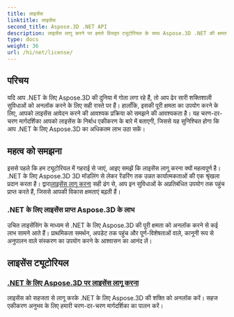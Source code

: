 ```yaml
---
title: लाइसेंस
linktitle: लाइसेंस
second_title: Aspose.3D .NET API
description: लाइसेंस लागू करने पर हमारे विस्तृत ट्यूटोरियल के साथ Aspose.3D .NET की क्षमता को अधिकतम करें। एक निर्बाध एकीकरण प्रक्रिया सुनिश्चित करें और इसकी शक्तिशाली सुविधाओं को अनलॉक करें।
type: docs
weight: 36
url: /hi/net/license/
---
```

## परिचय

यदि आप .NET के लिए Aspose.3D की दुनिया में गोता लगा रहे हैं, तो आप ढेर सारी शक्तिशाली सुविधाओं को अनलॉक करने के लिए सही रास्ते पर हैं। हालाँकि, इसकी पूरी क्षमता का उपयोग करने के लिए, आपको लाइसेंस आवेदन करने की आवश्यक प्रक्रिया को समझने की आवश्यकता है। यह चरण-दर-चरण मार्गदर्शिका आपको लाइसेंस के निर्बाध एकीकरण के बारे में बताएगी, जिससे यह सुनिश्चित होगा कि आप .NET के लिए Aspose.3D का अधिकतम लाभ उठा सकें।

## महत्व को समझना

 इससे पहले कि हम ट्यूटोरियल में गहराई से जाएं, आइए समझें कि लाइसेंस लागू करना क्यों महत्वपूर्ण है। .NET के लिए Aspose.3D 3D मॉडलिंग से लेकर रेंडरिंग तक उन्नत कार्यात्मकताओं की एक श्रृंखला प्रदान करता है। द्वारा[लाइसेंस लागू करना](./apply-license/) सही ढंग से, आप इन सुविधाओं के अप्रतिबंधित उपयोग तक पहुंच प्राप्त करते हैं, जिससे आपकी विकास क्षमताएं बढ़ती हैं।

### .NET के लिए लाइसेंस प्राप्त Aspose.3D के लाभ

उचित लाइसेंसिंग के माध्यम से .NET के लिए Aspose.3D की पूरी क्षमता को अनलॉक करने से कई लाभ सामने आते हैं। प्राथमिकता समर्थन, अपडेट तक पहुंच और पूर्ण-विशेषताओं वाले, कानूनी रूप से अनुपालन वाले संस्करण का उपयोग करने के आश्वासन का आनंद लें।

## लाइसेंस ट्यूटोरियल
### [.NET के लिए Aspose.3D पर लाइसेंस लागू करना](./apply-license/)
लाइसेंस को सहजता से लागू करके .NET के लिए Aspose.3D की शक्ति को अनलॉक करें। सहज एकीकरण अनुभव के लिए हमारी चरण-दर-चरण मार्गदर्शिका का पालन करें।